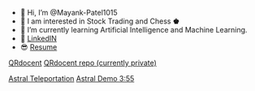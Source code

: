 - 👋 Hi, I’m @Mayank-Patel1015
- 🤔 I am interested in Stock Trading and Chess **♚**
- 🌱 I’m currently learning Artificial Intelligence and Machine Learning.
- 💼 [LinkedIN](https://www.linkedin.com/in/mayank-patel1/)
- 😎 [Resume](https://github.com/Mayank-Patel1015/MERN/blob/main/Mayank%20Resume%20revised%20PDF.pdf)

[QRdocent](https://qrdocent.com)
[QRdocent repo (currently private)](https://github.com/Mayank-Patel1/QRdocent)

[Astral Teleportation](https://github.com/sounderdisc/Astral-Teleportation)
[Astral Demo 3:55](https://www.youtube.com/watch?v=DgBarvqyTmk)
